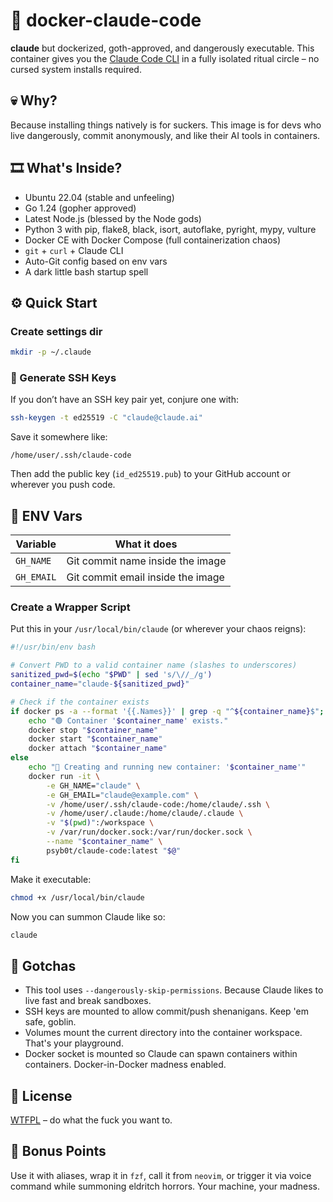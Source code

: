 # 🧠 docker-claude-code

**claude** but dockerized, goth-approved, and dangerously executable.
This container gives you the [Claude Code CLI](https://www.npmjs.com/package/@anthropic-ai/claude-code) in a fully isolated ritual circle – no cursed system installs required.

## 💀 Why?

Because installing things natively is for suckers.
This image is for devs who live dangerously, commit anonymously, and like their AI tools in containers.

## 🎞️ What's Inside?

- Ubuntu 22.04 (stable and unfeeling)
- Go 1.24 (gopher approved)
- Latest Node.js (blessed by the Node gods)
- Python 3 with pip, flake8, black, isort, autoflake, pyright, mypy, vulture
- Docker CE with Docker Compose (full containerization chaos)
- `git` + `curl` + Claude CLI
- Auto-Git config based on env vars
- A dark little bash startup spell

## ⚙️ Quick Start

### Create settings dir

```bash
mkdir -p ~/.claude
```

### 🥪 Generate SSH Keys

If you don’t have an SSH key pair yet, conjure one with:

```bash
ssh-keygen -t ed25519 -C "claude@claude.ai"
```

Save it somewhere like:

```
/home/user/.ssh/claude-code
```

Then add the public key (`id_ed25519.pub`) to your GitHub account or wherever you push code.

## 🔐 ENV Vars

| Variable   | What it does                      |
| ---------- | --------------------------------- |
| `GH_NAME`  | Git commit name inside the image  |
| `GH_EMAIL` | Git commit email inside the image |

### Create a Wrapper Script

Put this in your `/usr/local/bin/claude` (or wherever your chaos reigns):

```bash
#!/usr/bin/env bash

# Convert PWD to a valid container name (slashes to underscores)
sanitized_pwd=$(echo "$PWD" | sed 's/\//_/g')
container_name="claude-${sanitized_pwd}"

# Check if the container exists
if docker ps -a --format '{{.Names}}' | grep -q "^${container_name}$"; then
    echo "🟢 Container '$container_name' exists."
    docker stop "$container_name"
    docker start "$container_name"
    docker attach "$container_name"
else
    echo "🔧 Creating and running new container: '$container_name'"
    docker run -it \
        -e GH_NAME="claude" \
        -e GH_EMAIL="claude@example.com" \
        -v /home/user/.ssh/claude-code:/home/claude/.ssh \
        -v /home/user/.claude:/home/claude/.claude \
        -v "$(pwd)":/workspace \
        -v /var/run/docker.sock:/var/run/docker.sock \
        --name "$container_name" \
        psyb0t/claude-code:latest "$@"
fi
```

Make it executable:

```bash
chmod +x /usr/local/bin/claude
```

Now you can summon Claude like so:

```bash
claude
```

## 🦴 Gotchas

- This tool uses `--dangerously-skip-permissions`. Because Claude likes to live fast and break sandboxes.
- SSH keys are mounted to allow commit/push shenanigans. Keep 'em safe, goblin.
- Volumes mount the current directory into the container workspace. That's your playground.
- Docker socket is mounted so Claude can spawn containers within containers. Docker-in-Docker madness enabled.

## 📜 License

[WTFPL](http://www.wtfpl.net/) – do what the fuck you want to.

## 🔮 Bonus Points

Use it with aliases, wrap it in `fzf`, call it from `neovim`, or trigger it via voice command while summoning eldritch horrors. Your machine, your madness.
